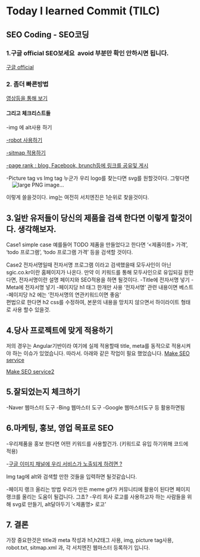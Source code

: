 # Today I learned Commit (TILC)


## SEO Coding - SEO코딩 

### 1.구글 official SEO보세요   avoid 부분만 확인 안하시면 됩니다. 
[구글 official](https://support.google.com/webmasters/answer/7451184?hl=en)

### 2. 좀더 빠른방법 
[영상등을 통해 보기](https://www.youtube.com/watch?v=xGkftwkoJK4)

#### 그리고 체크리스트들
-img 에 alt사용 하기

[-robot 사용하기](https://www.youtube.com/watch?v=xGkftwkoJK4)

[-sitmap 적용하기](https://www.youtube.com/watch?v=hRmfZxXa3KA)

[-page rank : blog, Facebook, brunch등에 링크를 공유및 게시](https://www.youtube.com/watch?v=tagJ0lm6CK8)

-Picture tag vs Img tag
누군가 우리 logo를 찾는다면 svg를 원할것이다. 그렇다면
<picture>
  <source type="image/svg+xml" srcset="pyramid.svg">
  <source type="image/webp" srcset="pyramid.webp"> 
  <img src="pyramid.png" alt="large PNG image...">
</picture>

이렇게 쓸을것이다.
img는 여전히 서치엔진은 1순위로 찾을것이다.

## 3.일반 유저들이 당신의 제품을 검색 한다면 이렇게 할것이다. 생각해보자.

Case1 simple case
 예를들어 TODO 제품을 만들었다고 한다면
 ‘<제품이름> 가격’, ‘todo 프로그램’, ‘todo 프로그램 가격’ 등을 검색할 것이다.

Case2 전자서명일때
전자서명 프로그램 이라고 검색했을때 모두사인이 아닌 sgic.co.kr이란 홈페이지가 나온다. 
만약 이 키워드를 통해 모두사인으로 유입되길 원한다면, 전자서명이란 설명 페이지와 SEO적용을 하면 될것이다.
-Title에 전자서명 넣기 
-Meta에 전자서명 넣기
-페이지당 h1 태그 한개만 사용 ‘전자서명’ 관련 내용이면 베스트
-페이지당 h2 에는  ‘전자서명의 연관키워드이면 좋음’  
편법으로 한다면 h2 css를 수정하여, 본문의 내용을 망치지 않으면서 하이라이트 형태로 사용 할수 있을것.

## 4.당사 프로젝트에 맞게 적용하기
저의 경우는 Angular기반이라 여기에 실제 적용할때 title, meta를 동적으로 적용시켜야 하는 이슈가 있었습니다. 따라서. 아래와 같은 작업이 필요 했었습니다.
[Make SEO service](  https://v2.angular.io/docs/ts/latest/cookbook/set-document-title.html) 

[Make SEO service2](https://stackoverflow.com/questions/48330535/dynamically-add-meta-description-based-on-route-in-angular )

## 5.잘되었는지 체크하기
-Naver 웹마스터 도구
-Bing 웹마스터 도구
-Google 웹마스터도구 등 활용하면됨 

## 6.마케팅, 홍보, 영업 목표로 SEO
-우리제품을 홍보 한다면 어떤 키워드를 사용할건가.  (키워드로 유입 하기위해 코드에 적용)

-[구글 이미지 채널에 우리 서비스가 노출되게 하려면 ? ](https://www.youtube.com/watch?v=x1-48EMg1iM)

Img tag에 alt와 검색할 만한 것들을 입력하면 될것같습니다.


-페이지 랭크 올리는 방법
우리가 만든 meme gif가 커뮤니티에 활용이 된다면 페이지 랭크를 올리는 도움이 될겁니다. 그쵸?
-우리 회사 로고를 사용하고자 하는 사람들을 위해
svg로 만들기, alt달아두기 ’<제품명> 로고’ 

## 7. 결론
가장 중요한것은 title과 meta 작성과 h1,h2태그 사용, img, picture tag사용, robot.txt, sitmap.xml 과, 각 서치엔진 웹마스터 등록하기 입니다.


